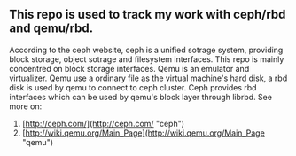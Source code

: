 ## This repo is used to track my work with ceph/rbd and qemu/rbd.

According to the ceph website, ceph is a unified sotrage system, providing block storage, object sotrage and filesystem interfaces. This repo is mainly concentred on block storage interfaces. Qemu is an emulator and virtualizer. Qemu use a ordinary file as the virtual machine's hard disk, a rbd disk is used by qemu to connect to ceph cluster. Ceph provides rbd interfaces which can be used by qemu's block layer through librbd.
See more on:

1. [http://ceph.com/](http://ceph.com/ "ceph")
2. [http://wiki.qemu.org/Main_Page](http://wiki.qemu.org/Main_Page "qemu")
